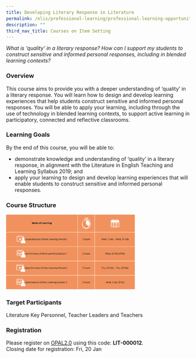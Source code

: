 ```yaml
---
title: Developing Literary Response in Literature
permalink: /elis/professional-learning/professional-learning-opportunities/classroom-inquiry-for-el-literature/
description: ""
third_nav_title: Courses on Item Setting
---
```

<em>What is ‘quality’ in a literary response? How can I support my students to construct sensitive and informed personal responses, including in blended learning contexts?</em>

### Overview

This course aims to provide you with a deeper understanding of ‘quality’ in a literary response. You will learn how to design and develop learning experiences that help students construct sensitive and informed personal responses. You will be able to apply your learning, including through the use of technology in blended learning contexts, to support active learning in participatory, connected and reflective classrooms.

### Learning Goals

By the end of this course, you will be able to:

*   demonstrate knowledge and understanding of ‘quality’ in a literary response, in alignment with the Literature in English Teaching and Learning Syllabus 2019; and
*   apply your learning to design and develop learning experiences that will enable students to construct sensitive and informed personal responses.

### Course Structure

<img src="/images/course%20structure%206.png" 
     style="width:70%">
		 
### Target Participants


Literature Key Personnel, Teacher Leaders and Teachers

### Registration

Please register on [OPAL2.0](https://www.opal2.moe.edu.sg/) using this code: **LIT-000012**.  
Closing date for registration: Fri, 20 Jan
